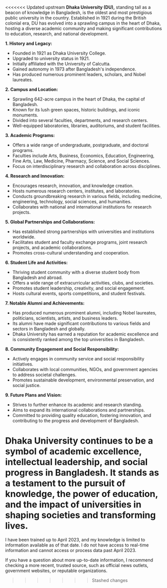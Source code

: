 <<<<<<< Updated upstream
**Dhaka University (DU),** standing tall as a beacon of knowledge in Bangladesh, is the oldest and most prestigious public university in the country. Established in 1921 during the British colonial era, DU has evolved into a sprawling campus in the heart of Dhaka, hosting a diverse academic community and making significant contributions to education, research, and national development.

**1. History and Legacy:**
   - Founded in 1921 as Dhaka University College.
   - Upgraded to university status in 1921.
   - Initially affiliated with the University of Calcutta.
   - Gained autonomy in 1973 after Bangladesh's independence.
   - Has produced numerous prominent leaders, scholars, and Nobel laureates.

**2. Campus and Location:**
   - Sprawling 642-acre campus in the heart of Dhaka, the capital of Bangladesh.
   - Known for its lush green spaces, historic buildings, and iconic monuments.
   - Divided into several faculties, departments, and research centers.
   - Well-equipped laboratories, libraries, auditoriums, and student facilities.

**3. Academic Programs:**
   - Offers a wide range of undergraduate, postgraduate, and doctoral programs.
   - Faculties include Arts, Business, Economics, Education, Engineering, Fine Arts, Law, Medicine, Pharmacy, Science, and Social Sciences.
   - Focus on interdisciplinary research and collaboration across disciplines.

**4. Research and Innovation:**
   - Encourages research, innovation, and knowledge creation.
   - Hosts numerous research centers, institutes, and laboratories.
   - Conducts groundbreaking research in various fields, including medicine, engineering, technology, social sciences, and humanities.
   - Collaborates with national and international institutions for research projects.

**5. Global Partnerships and Collaborations:**
   - Has established strong partnerships with universities and institutions worldwide.
   - Facilitates student and faculty exchange programs, joint research projects, and academic collaborations.
   - Promotes cross-cultural understanding and cooperation.

**6. Student Life and Activities:**
   - Thriving student community with a diverse student body from Bangladesh and abroad.
   - Offers a wide range of extracurricular activities, clubs, and societies.
   - Promotes student leadership, creativity, and social engagement.
   - Hosts cultural events, sports competitions, and student festivals.

**7. Notable Alumni and Achievements:**
   - Has produced numerous prominent alumni, including Nobel laureates, politicians, scientists, artists, and business leaders.
   - Its alumni have made significant contributions to various fields and sectors in Bangladesh and globally.
   - Dhaka University has earned a reputation for academic excellence and is consistently ranked among the top universities in Bangladesh.

**8. Community Engagement and Social Responsibility:**
   - Actively engages in community service and social responsibility initiatives.
   - Collaborates with local communities, NGOs, and government agencies to address societal challenges.
   - Promotes sustainable development, environmental preservation, and social justice.

**9. Future Plans and Vision:**
   - Strives to further enhance its academic and research standing.
   - Aims to expand its international collaborations and partnerships.
   - Committed to providing quality education, fostering innovation, and contributing to the progress and development of Bangladesh.

Dhaka University continues to be a symbol of academic excellence, intellectual leadership, and social progress in Bangladesh. It stands as a testament to the pursuit of knowledge, the power of education, and the impact of universities in shaping societies and transforming lives.
=======
I have been trained up to April 2023, and my knowledge is limited to information available as of that date. I do not have access to real-time information and cannot access or process data past April 2023.

If you have a question about more up-to-date information, I recommend checking a more recent, trusted source, such as official news outlets, government websites, or reputable organizations.
>>>>>>> Stashed changes
